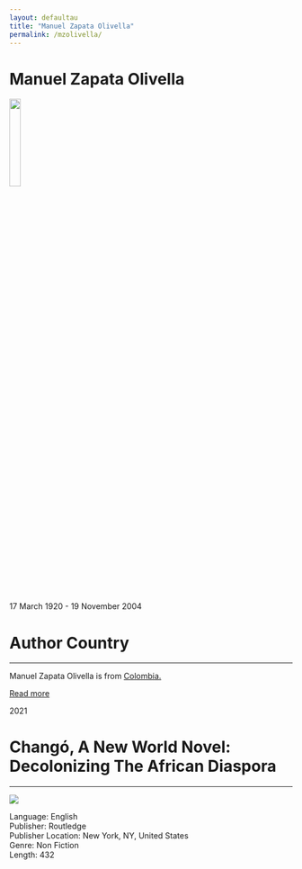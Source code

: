 ```yaml
---
layout: defaultau
title: "Manuel Zapata Olivella"
permalink: /mzolivella/
---
```

<!-- partial:index.partial.html -->
<div class="content">
    <h1>Manuel Zapata Olivella</h1>
    <div class="quote">
        <div><img src="http://www.loc.gov/static/managed-content/uploads/sites/7/2015/08/Manuel-Zapata-Olivella.jpg" width="20%" height="20%" class="logo"></div>
    </div>
    <div class="timeline">
        <div style="padding-bottom:100px;"></div>
        <div class="block">
            <div class="date right"><p class="right">17 March 1920 - 19 November 2004</p></div>
            <div class="dot"></div>
            <div class="left first">
            <div class="author_country">
                <h1>Author Country</h1><hr>
          <div class="aclocation">  <p>Manuel Zapata Olivella is from <a href="http://localhost:4000/66"> Colombia.</a></p></div>
              <div class="acreadmore">  <a href="https://en.wikipedia.org/wiki/Manuel_Zapata_Olivella" target="_blank">Read more</a></div>
            </div>
            </div>
        </div>
        <div class="block">
            <div class="date left"><p class="left">2021</p></div>
            <div class="dot"></div>
            <div class="right">
                <h1>Changó, A New World Novel: Decolonizing The African Diaspora</h1><hr>
                <p><img src="https://images.routledge.com/common/jackets/crclarge/978036775/9780367756543.jpg"></p>
                <p>
                Language: English<br>
                Publisher: Routledge<br>
                Publisher Location: New York, NY, United States<br>
                Genre: Non Fiction<br>
                Length: 432<br>
                </p>
            </div>
        </div>

</div>
<!-- partial -->
  <script src='https://cdnjs.cloudflare.com/ajax/libs/jquery/3.1.1/jquery.min.js'></script><script  src="assets/js/authorscript.js"></script>
